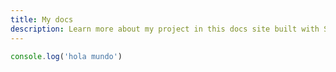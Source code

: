 ```yaml
---
title: My docs
description: Learn more about my project in this docs site built with Starlight.
---
```




```javascript
console.log('hola mundo')
```